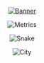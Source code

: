 <div align="center">

  [![Banner](https://svg-banners.vercel.app/api?type=rainbow&text1=thekovie%20&width=800&height=400)](https://github.com/thekovie)
 
  ![Metrics](https://gist.githubusercontent.com/thekovie/9834b4a0e946ad931756b5cb5873ba02/raw/github-metrics.svg)
  
  ![Snake](https://gist.githubusercontent.com/thekovie/9834b4a0e946ad931756b5cb5873ba02/raw/github-snake.svg)
  
  ![City](https://gist.githubusercontent.com/thekovie/9834b4a0e946ad931756b5cb5873ba02/raw/metrics.plugin.skyline.city.svg)
</div>

<!--
**thekovie/thekovie** is a ✨ _special_ ✨ repository because its `README.md` (this file) appears on your GitHub profile.

Here are some ideas to get you started:

- 🔭 I’m currently working on ...
- 🌱 I’m currently learning ...
- 👯 I’m looking to collaborate on ...
- 🤔 I’m looking for help with ...
- 💬 Ask me about ...
- 📫 How to reach me: ...
- 😄 Pronouns: ...
- ⚡ Fun fact: ...
-->
